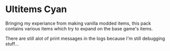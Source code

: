 # Ultitems Cyan

Bringing my experiance from making vanilla modded items, this pack contains various items which try to expand on the base game's items.

There are still alot of print messages in the logs because I'm still debugging stuff...
